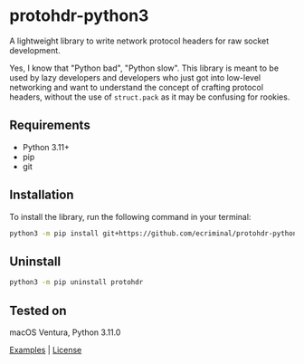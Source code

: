 # protohdr-python3

 A lightweight library to write network protocol headers for  raw socket development.

 Yes, I know that "Python bad", "Python slow". This library is meant to be used by lazy developers and developers who just got into low-level networking and want to understand the concept of crafting protocol headers, without the use of `struct.pack` as it may be confusing for rookies.

## Requirements

 * Python 3.11+
 * pip
 * git

## Installation

 To install the library, run the following command in your terminal:
```sh
python3 -m pip install git+https://github.com/ecriminal/protohdr-python3.git
```

## Uninstall

```sh
python3 -m pip uninstall protohdr
````

## Tested on

 macOS Ventura, Python 3.11.0


[Examples](https://github.com/ecriminal/protohdr-python3/tree/main/examples) | [License](https://github.com/ecriminal/protohdr-python3/blob/main/LICENSE)